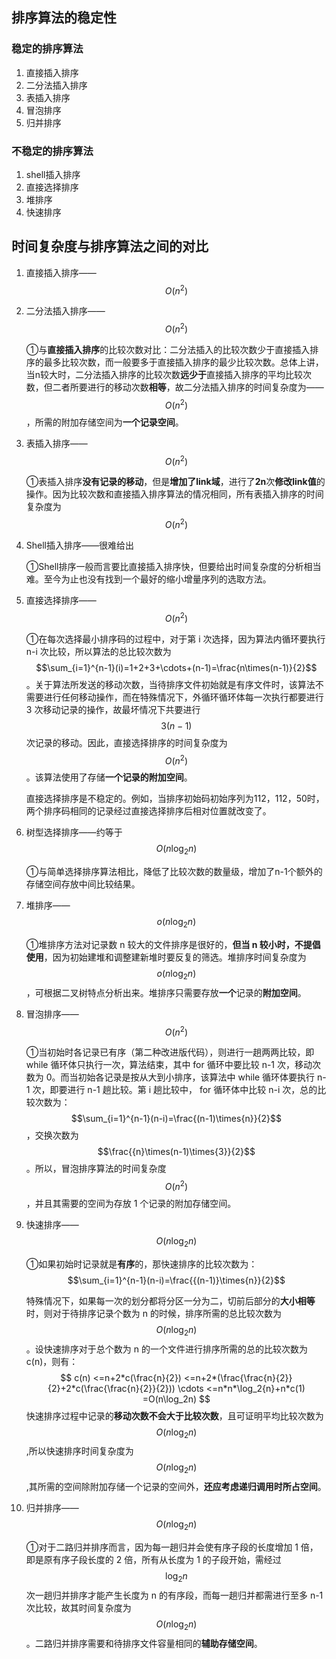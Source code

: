 ## 排序算法的稳定性
### 稳定的排序算法
1. 直接插入排序 
2. 二分法插入排序
3. 表插入排序
4. 冒泡排序
5. 归并排序

### 不稳定的排序算法

1. shell插入排序
2. 直接选择排序
3. 堆排序
4. 快速排序

## 时间复杂度与排序算法之间的对比

1. 直接插入排序——$$O(n^2)$$

2. 二分法插入排序——$$O(n^2)$$

   ①与**直接插入排序**的比较次数对比：二分法插入的比较次数少于直接插入排序的最多比较次数，而一般要多于直接插入排序的最少比较次数。总体上讲，当n较大时，二分法插入排序的比较次数**远少于**直接插入排序的平均比较次数，但二者所要进行的移动次数**相等**，故二分法插入排序的时间复杂度为——$$O(n^2)$$，所需的附加存储空间为**一个记录空间**。

3. 表插入排序——$$O(n^2)$$

   ①表插入排序**没有记录的移动**，但是**增加了link域**，进行了**2n**次**修改link值**的操作。因为比较次数和直接插入排序算法的情况相同，所有表插入排序的时间复杂度为$$O(n^2)$$

4. Shell插入排序——很难给出

   ①Shell排序一般而言要比直接插入排序快，但要给出时间复杂度的分析相当难。至今为止也没有找到一个最好的缩小增量序列的选取方法。

5. 直接选择排序——$$O(n^2)$$

   ①在每次选择最小排序码的过程中，对于第 i 次选择，因为算法内循环要执行 n-i 次比较，所以算法的总比较次数为$$\sum_{i=1}^{n-1}(i)=1+2+3+\cdots+(n-1)=\frac{n\times(n-1)}{2}$$。关于算法所发送的移动次数，当待排序文件初始就是有序文件时，该算法不需要进行任何移动操作，而在特殊情况下，外循环循环体每一次执行都要进行 3 次移动记录的操作，故最坏情况下共要进行$$3(n-1)$$次记录的移动。因此，直接选择排序的时间复杂度为$$O(n^2)$$。该算法使用了存储**一个记录的附加空间**。

   直接选择排序是不稳定的。例如，当排序初始码初始序列为112，112，50时，两个排序码相同的记录经过直接选择排序后相对位置就改变了。

6. 树型选择排序——约等于$$O(n\log_2n)$$

   ①与简单选择排序算法相比，降低了比较次数的数量级，增加了n-1个额外的存储空间存放中间比较结果。

7. 堆排序——$$o(n\log_2n)$$

   ①堆排序方法对记录数 n 较大的文件排序是很好的，**但当 n 较小时，不提倡使用**，因为初始建堆和调整建新堆时要反复的筛选。堆排序时间复杂度为 $$o(n\log_2n)$$ ，可根据二叉树特点分析出来。堆排序只需要存放**一个**记录的**附加空间**。

8. 冒泡排序——$$O(n^2)$$

   ①当初始时各记录已有序（第二种改进版代码），则进行一趟两两比较，即 while 循环体只执行一次，算法结束，其中 for 循环中要比较 n-1 次，移动次数为 0。而当初始各记录是按从大到小排序，该算法中 while 循环体要执行 n-1 次，即要进行 n-1 趟比较。第 i 趟比较中， for 循环体中比较 n-i 次，总的比较次数为：$$\sum_{i=1}^{n-1}(n-i)=\frac{(n-1)\times{n}}{2}$$，交换次数为$$\frac{{n}\times(n-1)\times{3}}{2}$$。所以，冒泡排序算法的时间复杂度  $$O(n^2)$$，并且其需要的空间为存放 1 个记录的附加存储空间。

9. 快速排序——$$O(n\log_2n)$$

   ①如果初始时记录就是**有序**的，那快速排序的比较次数为：$$\sum_{i=1}^{n-1}(n-i)=\frac{{(n-1)}\times{n}}{2}$$

   特殊情况下，如果每一次的划分都将分区一分为二，切前后部分的**大小相等**时，则对于待排序记录个数为 n 的时候，排序所需的总比较次数为 $$O(n\log_2n)$$ 。设快速排序对于总个数为 n 的一个文件进行排序所需的总的比较次数为 c(n)，则有：
   $$
   c(n)
   <=n+2*c(\frac{n}{2})
   <=n+2*(\frac{\frac{n}{2}}{2}+2*c(\frac{\frac{n}{2}}{2}))
   \cdots
   <=n*n*\log_2{n}+n*c(1)
   =O(n\log_2n)
   $$
   快速排序过程中记录的**移动次数不会大于比较次数**，且可证明平均比较次数为$$O(n\log_2n)$$,所以快速排序时间复杂度为$$O(n\log_2n)$$,其所需的空间除附加存储一个记录的空间外，**还应考虑递归调用时所占空间**。

10. 归并排序——$$O(n\log_2n)$$

    ①对于二路归并排序而言，因为每一趟归并会使有序子段的长度增加 1 倍，即是原有序子段长度的 2 倍，所有从长度为 1 的子段开始，需经过  $$\log_2n$$ 次一趟归并排序才能产生长度为 n 的有序段，而每一趟归并都需进行至多 n-1 次比较，故其时间复杂度为 $$O(n\log_2n)$$ 。二路归并排序需要和待排序文件容量相同的**辅助存储空间**。

    